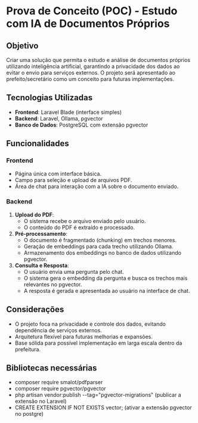 # Prova de Conceito (POC) - Estudo com IA de Documentos Próprios

## Objetivo
Criar uma solução que permita o estudo e análise de documentos próprios utilizando inteligência artificial, garantindo a privacidade dos dados ao evitar o envio para serviços externos. O projeto será apresentado ao prefeito/secretário como um conceito para futuras implementações.

## Tecnologias Utilizadas
- **Frontend**: Laravel Blade (interface simples)
- **Backend**: Laravel, Ollama, pgvector
- **Banco de Dados**: PostgreSQL com extensão pgvector

## Funcionalidades
### Frontend
- Página única com interface básica.
- Campo para seleção e upload de arquivos PDF.
- Área de chat para interação com a IA sobre o documento enviado.

### Backend
1. **Upload do PDF**:
   - O sistema recebe o arquivo enviado pelo usuário.
   - O conteúdo do PDF é extraído e processado.
2. **Pré-processamento**:
   - O documento é fragmentado (chunking) em trechos menores.
   - Geração de embeddings para cada trecho utilizando Ollama.
   - Armazenamento dos embeddings no banco de dados utilizando pgvector.
3. **Consulta e Resposta**:
   - O usuário envia uma pergunta pelo chat.
   - O sistema gera o embedding da pergunta e busca os trechos mais relevantes no pgvector.
   - A resposta é gerada e apresentada ao usuário na interface de chat.

## Considerações
- O projeto foca na privacidade e controle dos dados, evitando dependência de serviços externos.
- Arquitetura flexível para futuras melhorias e expansões.
- Base sólida para possível implementação em larga escala dentro da prefeitura.

## Bibliotecas necessárias
- composer require smalot/pdfparser
- composer require pgvector/pgvector
- php artisan vendor:publish --tag="pgvector-migrations" (publicar a extensão no Laravel)
- CREATE EXTENSION IF NOT EXISTS vector; (ativar a extensão pgvector no postgre)
